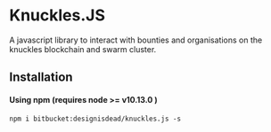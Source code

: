 # Knuckles.JS 

A javascript library to interact with bounties and organisations on the knuckles blockchain and swarm cluster. 

## Installation 

#### Using npm (requires node >= v10.13.0 )

```npm i bitbucket:designisdead/knuckles.js -s```